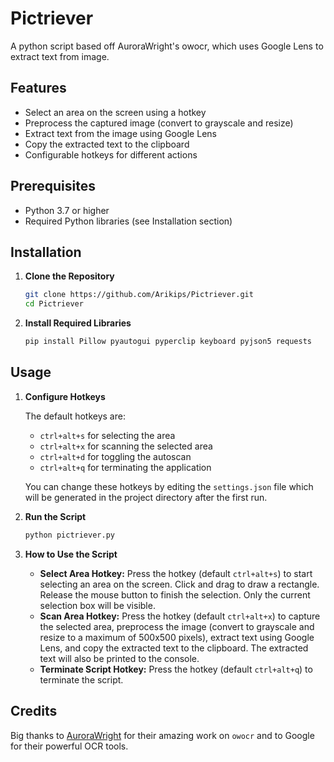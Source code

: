 # Pictriever
A python script based off AuroraWright's owocr, which uses Google Lens to extract text from image.

## Features
- Select an area on the screen using a hotkey
- Preprocess the captured image (convert to grayscale and resize)
- Extract text from the image using Google Lens
- Copy the extracted text to the clipboard
- Configurable hotkeys for different actions

## Prerequisites
- Python 3.7 or higher
- Required Python libraries (see Installation section)

## Installation

1. **Clone the Repository**

    ```sh
    git clone https://github.com/Arikips/Pictriever.git
    cd Pictriever
    ```

2. **Install Required Libraries**

    ```sh
    pip install Pillow pyautogui pyperclip keyboard pyjson5 requests
    ```

## Usage

1. **Configure Hotkeys**

    The default hotkeys are:
    - `ctrl+alt+s` for selecting the area
    - `ctrl+alt+x` for scanning the selected area
    - `ctrl+alt+d` for toggling the autoscan
    - `ctrl+alt+q` for terminating the application

    You can change these hotkeys by editing the `settings.json` file which will be generated in the project directory after the first run.

2. **Run the Script**

    ```sh
    python pictriever.py
    ```

3. **How to Use the Script**

    - **Select Area Hotkey:** Press the hotkey (default `ctrl+alt+s`) to start selecting an area on the screen. Click and drag to draw a rectangle. Release the mouse button to finish the selection. Only the current selection box will be visible.
    - **Scan Area Hotkey:** Press the hotkey (default `ctrl+alt+x`) to capture the selected area, preprocess the image (convert to grayscale and resize to a maximum of 500x500 pixels), extract text using Google Lens, and copy the extracted text to the clipboard. The extracted text will also be printed to the console.
    - **Terminate Script Hotkey:** Press the hotkey (default `ctrl+alt+q`) to terminate the script.


## Credits

Big thanks to [AuroraWright](https://github.com/AuroraWright/owocr) for their amazing work on `owocr` and to Google for their powerful OCR tools.
